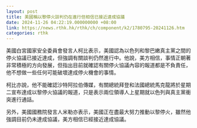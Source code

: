 ```yaml
---
layout: post
title: 美國稱以黎停火談判仍在進行但相信已接近達成協議
date: 2024-11-26 04:22:19.000000000 +08:00
link: https://news.rthk.hk/rthk/ch/component/k2/1780795-20241126.htm
categories: rthk
---
```


美國白宮國家安全委員會發言人柯比表示，美國認為以色列和黎巴嫩真主黨之間的停火協議已接近達成，但強調有關談判仍然進行中。他說，美方相信，事情正朝著非常積極的方向發展，但指出目前就確認有關停火協議內容的報道都是不負責任，他不想做一些任何可能破壞達成停火機會的事情。

柯比亦說，他不能確認沙特阿拉伯傳媒，有關總統拜登和法國總統馬克龍將於星期二宣布達成以黎停火協議的報道，只是表示兩位領導人上星期就以色列與真主黨衝突進行通話。

另外，美國國務院發言人米勒亦表示，美國正在盡最大努力推動以黎停火，雖然他強調目前仍未達成協議，美方相信已經接近達成協議。
